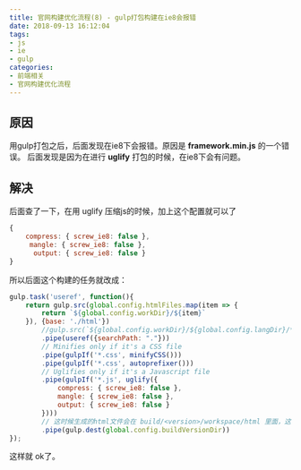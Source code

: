 ```yaml
---
title: 官网构建优化流程(8) - gulp打包构建在ie8会报错
date: 2018-09-13 16:12:04
tags: 
- js
- ie
- gulp
categories: 
- 前端相关
- 官网构建优化流程
---
```

## 原因
用gulp打包之后，后面发现在ie8下会报错。原因是 **framework.min.js**  的一个错误。 后面发现是因为在进行 **uglify** 打包的时候，在ie8下会有问题。
## 解决
后面查了一下，在用 uglify 压缩js的时候，加上这个配置就可以了
```javascript
{    
    compress: { screw_ie8: false },   
     mangle: { screw_ie8: false },   
      output: { screw_ie8: false }
}
```
<!--more-->
所以后面这个构建的任务就改成：
```javascript
gulp.task('useref', function(){
    return gulp.src(global.config.htmlFiles.map(item => {
        return `${global.config.workDir}/${item}`
    }), {base: './html'})
        //gulp.src(`${global.config.workDir}/${global.config.langDir}/**/*.html`)
        .pipe(useref({searchPath: "."}))
        // Minifies only if it's a CSS file
        .pipe(gulpIf('*.css', minifyCSS()))
        .pipe(gulpIf('*.css', autoprefixer()))
        // Uglifies only if it's a Javascript file
        .pipe(gulpIf('*.js', uglify({
            compress: { screw_ie8: false },
            mangle: { screw_ie8: false },
            output: { screw_ie8: false }
        })))
        // 这时候生成的html文件会在 build/<version>/workspace/html 里面，这个是临时的，后面要去掉
        .pipe(gulp.dest(global.config.buildVersionDir))
});
```
这样就 ok了。